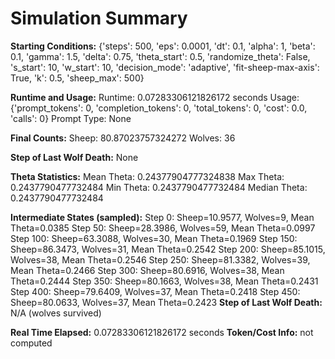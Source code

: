 # Simulation Summary

**Starting Conditions:**
{'steps': 500, 'eps': 0.0001, 'dt': 0.1, 'alpha': 1, 'beta': 0.1, 'gamma': 1.5, 'delta': 0.75, 'theta_start': 0.5, 'randomize_theta': False, 's_start': 10, 'w_start': 10, 'decision_mode': 'adaptive', 'fit-sheep-max-axis': True, 'k': 0.5, 'sheep_max': 500}

**Runtime and Usage:**
Runtime: 0.07283306121826172 seconds
Usage: {'prompt_tokens': 0, 'completion_tokens': 0, 'total_tokens': 0, 'cost': 0.0, 'calls': 0}
Prompt Type: None

**Final Counts:**
Sheep: 80.87023757324272
Wolves: 36

**Step of Last Wolf Death:**
None

**Theta Statistics:**
Mean Theta: 0.24377904777324838
Max Theta: 0.2437790477732484
Min Theta: 0.2437790477732484
Median Theta: 0.2437790477732484

**Intermediate States (sampled):**
Step 0: Sheep=10.9577, Wolves=9, Mean Theta=0.0385
Step 50: Sheep=28.3986, Wolves=59, Mean Theta=0.0997
Step 100: Sheep=63.3088, Wolves=30, Mean Theta=0.1969
Step 150: Sheep=86.3473, Wolves=31, Mean Theta=0.2542
Step 200: Sheep=85.1015, Wolves=38, Mean Theta=0.2546
Step 250: Sheep=81.3382, Wolves=39, Mean Theta=0.2466
Step 300: Sheep=80.6916, Wolves=38, Mean Theta=0.2444
Step 350: Sheep=80.1663, Wolves=38, Mean Theta=0.2431
Step 400: Sheep=79.6409, Wolves=37, Mean Theta=0.2418
Step 450: Sheep=80.0633, Wolves=37, Mean Theta=0.2423
**Step of Last Wolf Death:** N/A (wolves survived)

**Real Time Elapsed:** 0.07283306121826172 seconds
**Token/Cost Info:** not computed